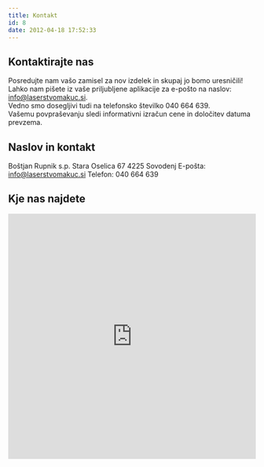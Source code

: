 ```yaml
---
title: Kontakt
id: 8
date: 2012-04-18 17:52:33
---
```


<div class="contact row first">
<div class="col-md-6">
<h2>Kontaktirajte nas</h2>

Posredujte nam vašo zamisel za nov izdelek in skupaj jo bomo uresničili!</br>Lahko nam pišete iz vaše priljubljene aplikacije za e-pošto na naslov: [info@laserstvomakuc.si](mailto:info@laserstvomakuc.si "info@lesarstvomakuc.si").</br> Vedno smo dosegljivi tudi na telefonsko številko <nobr>040 664 639</nobr>.</br> Vašemu povpraševanju sledi informativni izračun cene in določitev datuma prevzema.
</div>

<div class="col-md-6">
<h2>Naslov in kontakt</h2>

Boštjan Rupnik s.p.
Stara Oselica 67
4225 Sovodenj
E-pošta: [info@laserstvomakuc.si](mailto:info@laserstvomakuc.si "info@lesarstvomakuc.si")
Telefon: 040 664 639
</div>
</div>

<div class="contact last">
<h2>Kje nas najdete</h2>

<iframe src="https://maps.google.com/maps?f=q&amp;source=s_q&amp;hl=en&amp;geocode=&amp;q=Stara+Oselica+67&amp;aq=&amp;sll=46.09371,14.053574&amp;sspn=0.204041,0.528374&amp;ie=UTF8&amp;hq=&amp;hnear=Stara+Oselica+67,+4225+Gorenja+vas,+Slovenia&amp;t=m&amp;ll=46.142734,14.05426&amp;spn=0.186495,0.274658&amp;z=11&amp;output=embed" frameborder="0" marginwidth="0" marginheight="0" scrolling="no" width="100%" height="500px"></iframe>
</div>